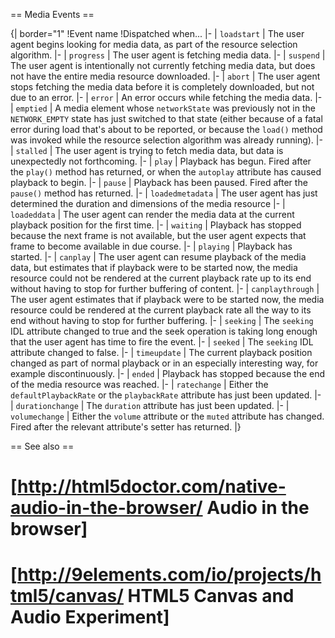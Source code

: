 == Media Events ==

{| border="1"
!Event name
!Dispatched when...
|-
| <code>loadstart</code>
| The user agent begins looking for media data, as part of the resource selection algorithm.
|-
| <code>progress</code>
| The user agent is fetching media data.
|-
| <code>suspend</code>
| The user agent is intentionally not currently fetching media data, but does not have the entire media resource downloaded.
|-
| <code>abort</code>
| The user agent stops fetching the media data before it is completely downloaded, but not due to an error.
|-
| <code>error</code>
| An error occurs while fetching the media data.
|-
| <code>emptied</code>
| A media element whose <code>networkState</code> was previously not in the <code>NETWORK_EMPTY</code> state has just switched to that state (either because of a fatal error during load that's about to be reported, or because the <code>load()</code> method was invoked while the resource selection algorithm was already running).
|-
| <code>stalled</code>
| The user agent is trying to fetch media data, but data is unexpectedly not forthcoming.
|-
| <code>play</code>
| Playback has begun. Fired after the <code>play()</code> method has returned, or when the <code>autoplay</code> attribute has caused playback to begin.
|-
| <code>pause</code>
| Playback has been paused. Fired after the <code>pause()</code> method has returned.
|-
| <code>loadedmetadata</code>
| The user agent has just determined the duration and dimensions of the media resource
|-
| <code>loadeddata</code>
| The user agent can render the media data at the current playback position for the first time.
|-
| <code>waiting</code>
| Playback has stopped because the next frame is not available, but the user agent expects that frame to become available in due course.
|-
| <code>playing</code>
| Playback has started.
|-
| <code>canplay</code>
| The user agent can resume playback of the media data, but estimates that if playback were to be started now, the media resource could not be rendered at the current playback rate up to its end without having to stop for further buffering of content.
|-
| <code>canplaythrough</code>
| The user agent estimates that if playback were to be started now, the media resource could be rendered at the current playback rate all the way to its end without having to stop for further buffering.
|-
| <code>seeking</code>
| The <code>seeking</code> IDL attribute changed to true and the seek operation is taking long enough that the user agent has time to fire the event.
|-
| <code>seeked</code>
| The <code>seeking</code> IDL attribute changed to false.
|-
| <code>timeupdate</code>
| The current playback position changed as part of normal playback or in an especially interesting way, for example discontinuously.
|-
| <code>ended</code>
| Playback has stopped because the end of the media resource was reached.
|-
| <code>ratechange</code>
| Either the <code>defaultPlaybackRate</code> or the <code>playbackRate</code> attribute has just been updated.
|-
| <code>durationchange</code>
| The <code>duration</code> attribute has just been updated.
|-
| <code>volumechange</code>
| Either the <code>volume</code> attribute or the <code>muted</code> attribute has changed. Fired after the relevant attribute's setter has returned.
|}



== See also ==

# [http://html5doctor.com/native-audio-in-the-browser/ Audio in the browser]
# [http://9elements.com/io/projects/html5/canvas/ HTML5 Canvas and Audio Experiment]